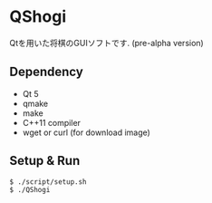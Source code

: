 # QShogi
Qtを用いた将棋のGUIソフトです. (pre-alpha version)

## Dependency
* Qt 5
* qmake
* make
* C++11 compiler
* wget or curl (for download image)

## Setup & Run
```console
$ ./script/setup.sh
$ ./QShogi
```

